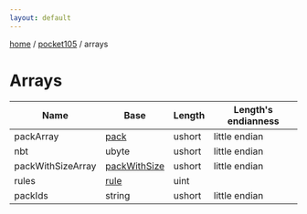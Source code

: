 ```yaml
---
layout: default
---
```


[home](/)  /  [pocket105](/protocol/pocket105)  /  arrays

# Arrays

Name | Base | Length | Length's endianness
---|---|---|---
packArray | [pack](/protocol/pocket105/types/pack) | ushort | little endian
nbt | ubyte | ushort | little endian
packWithSizeArray | [packWithSize](/protocol/pocket105/types/pack-with-size) | ushort | little endian
rules | [rule](/protocol/pocket105/types/rule) | uint | 
packIds | string | ushort | little endian
